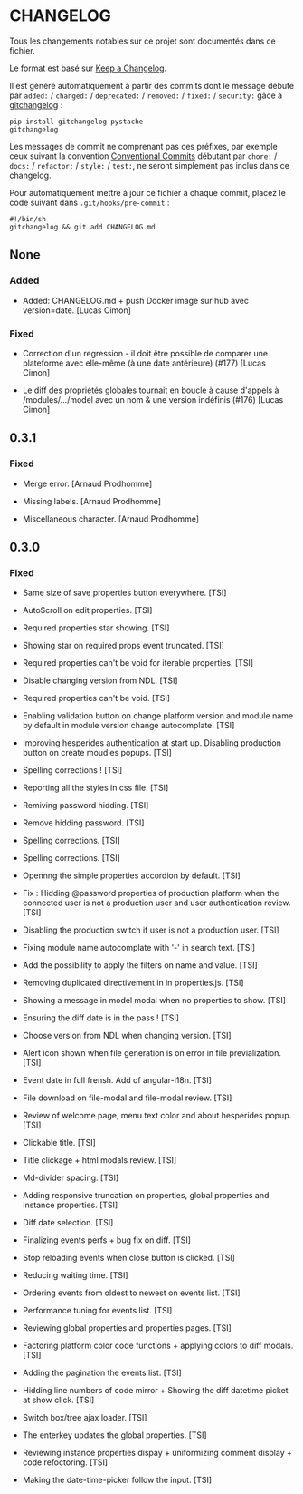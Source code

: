 # CHANGELOG
Tous les changements notables sur ce projet sont documentés dans ce fichier.

Le format est basé sur [Keep a Changelog](http://keepachangelog.com).

Il est généré automatiquement à partir des commits dont le message débute par
`added:` / `changed:` / `deprecated:` / `removed:` / `fixed:` / `security:`
gâce à [gitchangelog](https://github.com/vaab/gitchangelog) :
```
pip install gitchangelog pystache
gitchangelog
```

Les messages de commit ne comprenant pas ces préfixes,
par exemple ceux suivant la convention [Conventional Commits](https://www.conventionalcommits.org)
débutant par `chore:` / `docs:` / `refactor:` / `style:` / `test:`,
ne seront simplement pas inclus dans ce changelog.

Pour automatiquement mettre à jour ce fichier à chaque commit,
placez le code suivant dans `.git/hooks/pre-commit` :
```
#!/bin/sh
gitchangelog && git add CHANGELOG.md
```

<!-- gitchangelog START -->
## None
### Added

- Added: CHANGELOG.md + push Docker image sur hub avec version=date. [Lucas Cimon]


### Fixed

- Correction d'un regression - il doit être possible de comparer une plateforme avec elle-même (à une date antérieure) (#177) [Lucas Cimon]

- Le diff des propriétés globales tournait en boucle à cause d'appels à /modules/.../model avec un nom & une version indéfinis (#176) [Lucas Cimon]



## 0.3.1
### Fixed

- Merge error. [Arnaud Prodhomme]

- Missing labels. [Arnaud Prodhomme]

- Miscellaneous character. [Arnaud Prodhomme]



## 0.3.0
### Fixed

- Same size of save properties button everywhere. [TSI]

- AutoScroll on edit properties. [TSI]

- Required properties star showing. [TSI]

- Showing star on required props event truncated. [TSI]

- Required properties can't be void for iterable properties. [TSI]

- Disable changing version from NDL. [TSI]

- Required properties can't be void. [TSI]

- Enabling validation button on change platform version and module name by default in module version change autocomplate. [TSI]

- Improving hesperides authentication at start up. Disabling production button on create moudles popups. [TSI]

- Spelling corrections ! [TSI]

- Reporting all the styles in css file. [TSI]

- Remiving password hidding. [TSI]

- Remove hidding password. [TSI]

- Spelling corrections. [TSI]

- Spelling corrections. [TSI]

- Opennng the simple properties accordion by default. [TSI]

- Fix : Hidding @password properties of production platform when the connected user is not a production user and user authentication review. [TSI]

- Disabling the production switch if user is not a production user. [TSI]

- Fixing module name autocomplate with '-' in search text. [TSI]

- Add the possibility to apply the filters on name and value. [TSI]

- Removing duplicated directivement in in properties.js. [TSI]

- Showing a message in model modal when no properties to show. [TSI]

- Ensuring the diff date is in the pass ! [TSI]

- Choose version from NDL when changing version. [TSI]

- Alert icon shown when file generation is on error in file previalization. [TSI]

- Event date in full frensh. Add of angular-i18n. [TSI]

- File download on file-modal and file-modal review. [TSI]

- Review of welcome page, menu text color and about hesperides popup. [TSI]

- Clickable title. [TSI]

- Title clickage + html modals review. [TSI]

- Md-divider spacing. [TSI]

- Adding responsive truncation on properties, global properties and instance properties. [TSI]

- Diff date selection. [TSI]

- Finalizing events perfs + bug fix on diff. [TSI]

- Stop reloading events when close button is clicked. [TSI]

- Reducing waiting time. [TSI]

- Ordering events from oldest to newest on events list. [TSI]

- Performance tuning for events list. [TSI]

- Reviewing global properties and properties pages. [TSI]

- Factoring platform color code functions + applying colors to diff modals. [TSI]

- Adding the pagination the events list. [TSI]

- Hidding line numbers of code mirror + Showing the diff datetime picket at show click. [TSI]

- Switch box/tree ajax loader. [TSI]

- The enterkey updates the global properties. [TSI]

- Reviewing instance properties dispay + uniformizing comment display + code refoctoring. [TSI]

- Making the date-time-picker follow the input. [TSI]



<!-- gitchangelog END -->
